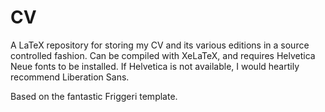 CV
==

A LaTeX repository for storing my CV and its various editions in a source controlled fashion. Can be compiled with XeLaTeX, and requires Helvetica Neue fonts to be installed. If Helvetica is not available, I would heartily recommend Liberation Sans.

Based on the fantastic Friggeri template.
